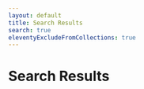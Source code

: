 ```yaml
---
layout: default
title: Search Results
search: true
eleventyExcludeFromCollections: true
---
```


# Search Results

<div id="search-results-list">
</div>
